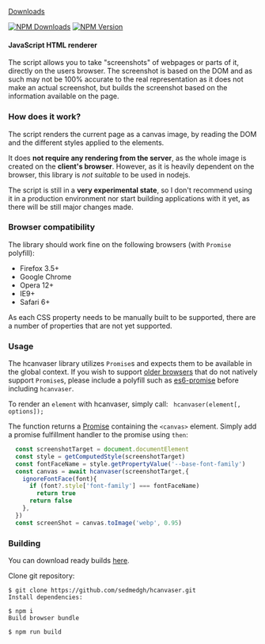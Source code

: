 
[Downloads](https://github.com/sedmedgh/hcanvaser/releases)

[![NPM Downloads](https://img.shields.io/npm/dm/hcanvaser.svg)](https://www.npmjs.org/package/hcanvaser)
[![NPM Version](https://img.shields.io/npm/v/hcanvaser.svg)](https://www.npmjs.org/package/hcanvaser)

#### JavaScript HTML renderer

The script allows you to take "screenshots" of webpages or parts of it, directly on the users browser. The screenshot is based on the DOM and as such may not be 100% accurate to the real representation as it does not make an actual screenshot, but builds the screenshot based on the information available on the page.

### How does it work?

The script renders the current page as a canvas image, by reading the DOM and the different styles applied to the elements.

It does **not require any rendering from the server**, as the whole image is created on the **client's browser**. However, as it is heavily dependent on the browser, this library is *not suitable* to be used in nodejs.

The script is still in a **very experimental state**, so I don't recommend using it in a production environment nor start building applications with it yet, as there will be still major changes made.

### Browser compatibility

The library should work fine on the following browsers (with `Promise` polyfill):

* Firefox 3.5+
* Google Chrome
* Opera 12+
* IE9+
* Safari 6+

As each CSS property needs to be manually built to be supported, there are a number of properties that are not yet supported.

### Usage

The hcanvaser library utilizes `Promise`s and expects them to be available in the global context. If you wish to
support [older browsers](http://caniuse.com/#search=promise) that do not natively support `Promise`s, please include a polyfill such as
[es6-promise](https://github.com/jakearchibald/es6-promise) before including `hcanvaser`.

To render an `element` with hcanvaser, simply call:
` hcanvaser(element[, options]);`

The function returns a [Promise](https://developer.mozilla.org/en-US/docs/Web/JavaScript/Reference/Global_Objects/Promise) containing the `<canvas>` element. Simply add a promise fulfillment handler to the promise using `then`:
```ts
  const screenshotTarget = document.documentElement
  const style = getComputedStyle(screenshotTarget)
  const fontFaceName = style.getPropertyValue('--base-font-family')
  const canvas = await hcanvaser(screenshotTarget,{
    ignoreFontFace(font){
      if (font?.style['font-family'] === fontFaceName)
        return true
      return false
    },
  })
  const screenShot = canvas.toImage('webp', 0.95)
```

### Building

You can download ready builds [here](https://github.com/sedmedgh/hcanvaser/releases).

Clone git repository:
```shell
$ git clone https://github.com/sedmedgh/hcanvaser.git
Install dependencies:

$ npm i
Build browser bundle

$ npm run build
```
